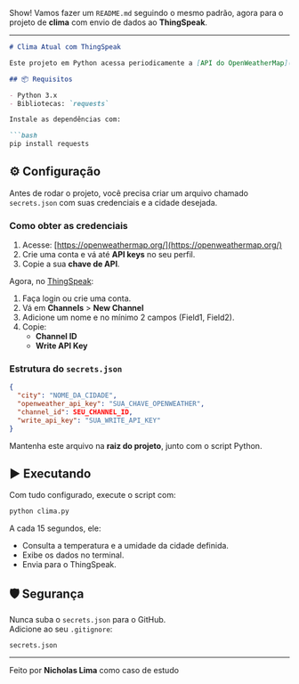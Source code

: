 Show! Vamos fazer um `README.md` seguindo o mesmo padrão, agora para o projeto de **clima** com envio de dados ao **ThingSpeak**.

---

```markdown
# Clima Atual com ThingSpeak

Este projeto em Python acessa periodicamente a [API do OpenWeatherMap](https://openweathermap.org/current) para obter a **temperatura** e a **umidade** de uma cidade específica e envia esses dados para um canal no **ThingSpeak**, onde é possível gerar gráficos e visualizações em tempo real.

## 📦 Requisitos

- Python 3.x  
- Bibliotecas: `requests`

Instale as dependências com:

```bash
pip install requests
```

## ⚙️ Configuração

Antes de rodar o projeto, você precisa criar um arquivo chamado `secrets.json` com suas credenciais e a cidade desejada.

### Como obter as credenciais

1. Acesse: [https://openweathermap.org/](https://openweathermap.org/)
2. Crie uma conta e vá até **API keys** no seu perfil.
3. Copie a sua **chave de API**.

Agora, no [ThingSpeak](https://thingspeak.com):

1. Faça login ou crie uma conta.
2. Vá em **Channels** > **New Channel**
3. Adicione um nome e no mínimo 2 campos (Field1, Field2).
4. Copie:
   - **Channel ID**
   - **Write API Key**

### Estrutura do `secrets.json`

```json
{
  "city": "NOME_DA_CIDADE",
  "openweather_api_key": "SUA_CHAVE_OPENWEATHER",
  "channel_id": SEU_CHANNEL_ID,
  "write_api_key": "SUA_WRITE_API_KEY"
}
```

Mantenha este arquivo na **raiz do projeto**, junto com o script Python.

## ▶️ Executando

Com tudo configurado, execute o script com:

```bash
python clima.py
```

A cada 15 segundos, ele:
- Consulta a temperatura e a umidade da cidade definida.
- Exibe os dados no terminal.
- Envia para o ThingSpeak.

## 🛡️ Segurança

Nunca suba o `secrets.json` para o GitHub.  
Adicione ao seu `.gitignore`:

```
secrets.json
```

---

Feito por **Nicholas Lima** como caso de estudo
